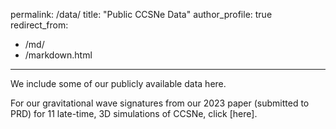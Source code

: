 permalink: /data/
title: "Public CCSNe Data"
author_profile: true
redirect_from: 
  - /md/
  - /markdown.html
---

We include some of our publicly available data here.
  
For our gravitational wave signatures from our 2023 paper (submitted to PRD) for 11 late-time, 3D simulations of CCSNe,
click [here].

